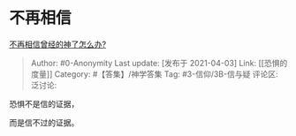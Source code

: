 # 不再相信
[不再相信曾经的神了怎么办?](https://www.zhihu.com/question/452617540/answer/1814490681)

> Author: #0-Anonymity
> Last update: [发布于 2021-04-03]
> Link: [[恐惧的度量]]
> Category: #【答集】/神学答集
> Tag: #3-信仰/3B-信与疑
> 评论区:
> 泛讨论:

恐惧不是信的证据，

而是信不过的证据。
